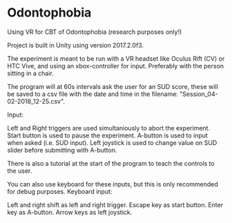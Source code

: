 # Odontophobia
Using VR for CBT of Odontophobia (research purposes only!)

Project is built in Unity using version 2017.2.0f3.

The experiment is meant to be run with a VR headset like Oculus Rift (CV) or HTC Vive, and using an xbox-controller for input.
Preferably with the person sitting in a chair. 

The program will at 60s intervals ask the user for an SUD score, these will be saved to a csv file with the date and time in the filename: "Session_04-02-2018_12-25.csv".

Input:

Left and Right triggers are used simultaniously to abort the experiment.
Start button is used to pause the experiment.
A-button is used to input when asked (i.e. SUD input).
Left joystick is used to change value on SUD slider before submitting with A-button.

There is also a tutorial at the start of the program to teach the controls to the user.

You can also use keyboard for these inputs, but this is only recommended for debug purposes.
Keyboard input:

Left and right shift as left and right trigger.
Escape key as start button.
Enter key as A-button.
Arrow keys as left joystick.